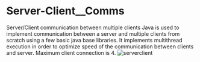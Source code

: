 # Server-Client__Comms
Server/Client communication between multiple clients
Java is used to implement communication between a server and multiple clients from scratch using a few basic java base libraries.
It implements multithread execution in order to optimize speed of the communication between clients and server.
Maximum client connection is 4.
![serverclient](https://user-images.githubusercontent.com/23423446/138004419-6dfc5111-37b7-4a1c-b264-333edcf51892.PNG)
